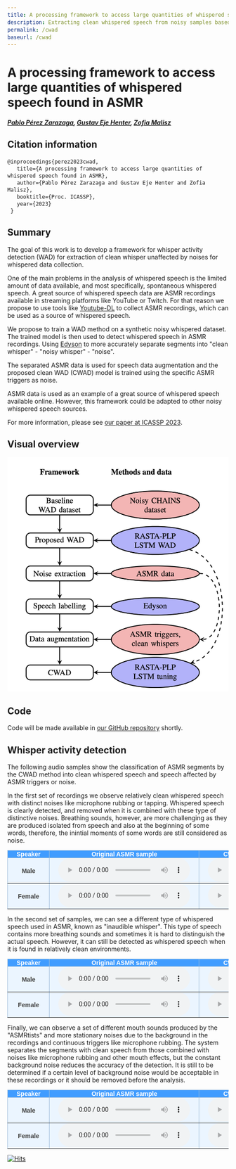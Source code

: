 ```yaml
---
title: A processing framework to access large quantities of whispered speech found in ASMR
description: Extracting clean whispered speech from noisy samples based on whisper activity detection
permalink: /cwad
baseurl: /cwad
---
```

# A processing framework to access large quantities of whispered speech found in ASMR

##### [Pablo Pérez Zarazaga][pablo_profile], [Gustav Eje Henter][gustav_profile], [Zofia Malisz][zofia_profile]

<head> 
<link rel="apple-touch-icon" sizes="180x180" href="favicon/apple-touch-icon.png">
<link rel="icon" type="image/png" sizes="32x32" href="favicon/favicon-32x32.png">
<link rel="icon" type="image/png" sizes="16x16" href="favicon/favicon-16x16.png">
<link rel="manifest" href="/site.webmanifest">
<link rel="mask-icon" href="/safari-pinned-tab.svg" color="#5bbad5">
<meta name="msapplication-TileColor" content="#da532c">
<meta name="theme-color" content="#ffffff">
</head>
<!-- This post presents CWAD, a deep-learning framework to automatically label large amounts of clean whispered speech, applied to ASMR recordings extracted from YouTube -->

[github_link]: https://github.com/perezpoz/CleanWhisperDetection
[gustav_profile]: https://people.kth.se/~ghe/
[pablo_profile]: https://www.kth.se/profile/pablopz
[zofia_profile]: https://www.kth.se/profile/malisz
[paper_link]: https://arxiv.org/abs/2303.07442
[youtubedl_link]: https://github.com/ytdl-org/youtube-dl
[edyson_link]: https://github.com/perfall/Edyson

## Citation information

```
@inproceedings{perez2023cwad,
   title={A processing framework to access large quantities of whispered speech found in ASMR},
   author={Pablo Pérez Zarazaga and Gustav Eje Henter and Zofia Malisz},
   booktitle={Proc. ICASSP},
   year={2023}
 }
```

## Summary

The goal of this work is to develop a framework for whisper activity detection (WAD) for extraction of clean whisper unaffected by noises for whispered data collection.

One of the main problems in the analysis of whispered speech is the limited amount of data available, and most specifically, spontaneous whispered speech. A great source of whispered speech data are ASMR recordings available in streaming platforms like YouTube or Twitch. For that reason we propose to use tools like [Youtube-DL][youtubedl_link] to collect ASMR recordings, which can be used as a source of whispered speech.

We propose to train a WAD method on a synthetic noisy whispered dataset. The trained model is then used to detect whispered speech in ASMR recordings. Using [Edyson][edyson_link] to more accurately separate segments into "clean whisper" - "noisy whisper" - "noise".

The separated ASMR data is used for speech data augmentation and the proposed clean WAD (CWAD) model is trained using the specific ASMR triggers as noise.

ASMR data is used as an example of a great source of whispered speech available online. However, this framework could be adapted to other noisy whispered speech sources.

For more information, please see [our paper at ICASSP 2023][paper_link].

## Visual overview

![Clean Whispered Activity Detector](./images/Pipeline.png "Pipeline for training of the proposed CWAD.")

## Code

Code will be made available in [our GitHub repository][github_link] shortly.

<style type="text/css">
  .tg {
    border-collapse: collapse;
    border-color: #9ABAD9;
    border-spacing: 0;
  }

  .tg td {
    background-color: #EBF5FF;
    border-color: #9ABAD9;
    border-style: solid;
    border-width: 1px;
    color: #444;
    font-family: Arial, sans-serif;
    font-size: 14px;
    overflow: hidden;
    padding: 0px 20px;
    word-break: normal;
    font-weight: bold;
    vertical-align: middle;
  }

  .tg th {
    background-color: #409cff;
    border-color: #9ABAD9;
    border-style: solid;
    border-width: 1px;
    color: #fff;
    font-family: Arial, sans-serif;
    font-size: 14px;
    font-weight: normal;
    overflow: hidden;
    padding: 0px 20px;
    word-break: normal;
    font-weight: bold;
    vertical-align: middle;

  }

  .tg .tg-0pky {
    border-color: inherit;
    text-align: center;
    vertical-align: top,
  }

  .tg .tg-fymr {
    border-color: inherit;
    font-weight: bold;
    text-align: center;
    vertical-align: top
  }
  .slider {
  -webkit-appearance: none;
  width: 75%;
  height: 15px;
  border-radius: 5px;  
  background: #d3d3d3;
  outline: none;
  opacity: 0.7;
  -webkit-transition: .2s;
  transition: opacity .2s;
}

.slider::-webkit-slider-thumb {
  -webkit-appearance: none;
  appearance: none;
  width: 25px;
  height: 25px;
  border-radius: 50%; 
  background: #409cff;
  cursor: pointer;
}

.slider::-moz-range-thumb {
  width: 25px;
  height: 25px;
  border-radius: 50%;
  background: #409cff;
  cursor: pointer;
}
</style>

## Whisper activity detection

The following audio samples show the classification of ASMR segments by the CWAD method into clean whispered speech and speech affected by ASMR triggers or noise.

In the first set of recordings we observe relatively clean whispered speech with distinct noises like microphone rubbing or tapping. Whispered speech is clearly detected, and removed when it is combined with these type of distinctive noises. Breathing sounds, however, are more challenging as they are produced isolated from speech and also at the beginning of some words, therefore, the inintial moments of some words are still considered as noise.

<table class="tg">
  <thead>
    <tr>
      <th class="tg-0pky">Speaker</th>
      <th class="tg-0pky" colspan="1">Original ASMR sample</th>
      <th class="tg-0pky" colspan="1">CWAD Clean Whispered Segments</th>
      <th class="tg-0pky" colspan="1">CWAD Noisy Whispered Segments</th>
    </tr>
  </thead>
  <tbody>
    <tr>
      <td nowrap="" class="tg-0pky"><b>Male</b></td>
      <td class="tg-0pky">
        <audio id="audio-small" controls="">
          <source src="./Samples/Male1_Full.wav" type="audio/wav" preload="none"/>
        </audio>
      </td>
      <td class="tg-0pky">
        <audio controls="">
          <source src="./Samples/Male1_Speech.wav" type="audio/wav" preload="none"/>
        </audio>
      </td>
      <td class="tg-0pky">
        <audio controls="">
          <source src="./Samples/Male1_Noise.wav" type="audio/wav" preload="none"/>
        </audio>
      </td>
    </tr>
  </tbody>
  <tbody>
    <tr>
      <td nowrap="" class="tg-0pky"><b>Female</b></td>
      <td class="tg-0pky">
        <audio id="audio-small" controls="">
          <source src="./Samples/Female3_Full.wav" type="audio/wav" preload="none"/>
        </audio>
      </td>
      <td class="tg-0pky">
        <audio controls="">
          <source src="./Samples/Female3_Speech.wav" type="audio/wav" preload="none"/>
        </audio>
      </td>
      <td class="tg-0pky">
        <audio controls="">
          <source src="./Samples/Female3_Noise.wav" type="audio/wav" preload="none"/>
        </audio>
      </td>
    </tr>
  </tbody>
</table>

In the second set of samples, we can see a different type of whispered speech used in ASMR, known as "inaudible whisper". This type of speech contains more breathing sounds and sometimes it is hard to distinguish the actual speech. However, it can still be detected as whispered speech when it is found in relatively clean environments.

<table class="tg">
  <thead>
    <tr>
      <th class="tg-0pky">Speaker</th>
      <th class="tg-0pky" colspan="1">Original ASMR sample</th>
      <th class="tg-0pky" colspan="1">CWAD Clean Whispered Segments</th>
      <th class="tg-0pky" colspan="1">CWAD Noisy Whispered Segments</th>
    </tr>
  </thead>
  <tbody>
    <tr>
      <td nowrap="" class="tg-0pky"><b>Male</b></td>
      <td class="tg-0pky">
        <audio id="audio-small" controls="">
          <source src="./Samples/Male2_Full.wav" type="audio/wav" preload="none"/>
        </audio>
      </td>
      <td class="tg-0pky">
        <audio controls="">
          <source src="./Samples/Male2_Speech.wav" type="audio/wav" preload="none"/>
        </audio>
      </td>
      <td class="tg-0pky">
        <audio controls="">
          <source src="./Samples/Male2_Noise.wav" type="audio/wav" preload="none"/>
        </audio>
      </td>
    </tr>
  </tbody>
  
  <tbody>
    <tr>
      <td nowrap="" class="tg-0pky"><b>Female</b></td>
      <td class="tg-0pky">
        <audio id="audio-small" controls="">
          <source src="./Samples/Female2_Full.wav" type="audio/wav" preload="none"/>
        </audio>
      </td>
      <td class="tg-0pky">
        <audio controls="">
          <source src="./Samples/Female2_Speech.wav" type="audio/wav" preload="none"/>
        </audio>
      </td>
      <td class="tg-0pky">
        <audio controls="">
          <source src="./Samples/Female2_Noise.wav" type="audio/wav" preload="none"/>
        </audio>
      </td>
    </tr>
  </tbody>
</table>

Finally, we can observe a set of different mouth sounds produced by the "ASMRtists" and more stationary noises due to the background in the recordings and continuous triggers like microphone rubbing. The system separates the segments with clean speech from those combined with noises like microphone rubbing and other mouth effects, but the constant background noise reduces the accuracy of the detection. It is still to be determined if a certain level of background noise would be acceptable in these recordings or it should be removed before the analysis.

<table class="tg">
  <thead>
    <tr>
      <th class="tg-0pky">Speaker</th>
      <th class="tg-0pky" colspan="1">Original ASMR sample</th>
      <th class="tg-0pky" colspan="1">CWAD Clean Whispered Segments</th>
      <th class="tg-0pky" colspan="1">CWAD Noisy Whispered Segments</th>
    </tr>
  </thead>
  <tbody>
    <tr>
      <td nowrap="" class="tg-0pky"><b>Male</b></td>
      <td class="tg-0pky">
        <audio id="audio-small" controls="">
          <source src="./Samples/Male3_Full.wav" type="audio/wav" preload="none"/>
        </audio>
      </td>
      <td class="tg-0pky">
        <audio controls="">
          <source src="./Samples/Male3_Speech.wav" type="audio/wav" preload="none"/>
        </audio>
      </td>
      <td class="tg-0pky">
        <audio controls="">
          <source src="./Samples/Male3_Noise.wav" type="audio/wav" preload="none"/>
        </audio>
      </td>
    </tr>
  </tbody>
  
  <tbody>
    <tr>
      <td nowrap="" class="tg-0pky"><b>Female</b></td>
      <td class="tg-0pky">
        <audio id="audio-small" controls="">
          <source src="./Samples/Female1_Full.wav" type="audio/wav" preload="none"/>
        </audio>
      </td>
      <td class="tg-0pky">
        <audio controls="">
          <source src="./Samples/Female1_Speech.wav" type="audio/wav" preload="none"/>
        </audio>
      </td>
      <td class="tg-0pky">
        <audio controls="">
          <source src="./Samples/Female1_Noise.wav" type="audio/wav" preload="none"/>
        </audio>
      </td>
    </tr>
  </tbody>
</table>

[![Hits](https://hits.seeyoufarm.com/api/count/incr/badge.svg?url=https%3A%2F%2Fperezpoz.github.io%2Fcwad%2F&count_bg=%2379C83D&title_bg=%23555555&icon=&icon_color=%23E7E7E7&title=hits&edge_flat=false)](https://hits.seeyoufarm.com)

